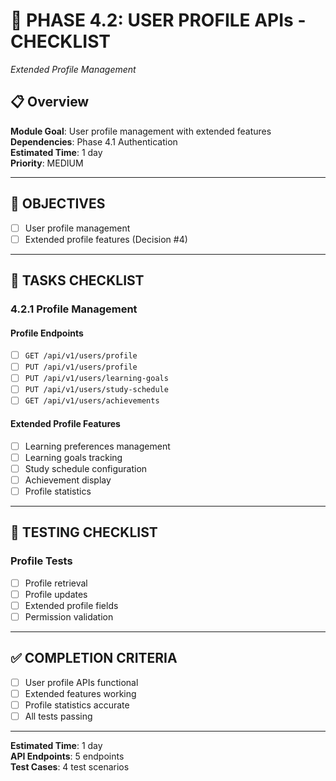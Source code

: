 # 👤 PHASE 4.2: USER PROFILE APIs - CHECKLIST
*Extended Profile Management*

## 📋 Overview
**Module Goal**: User profile management with extended features  
**Dependencies**: Phase 4.1 Authentication  
**Estimated Time**: 1 day  
**Priority**: MEDIUM

---

## 🎯 OBJECTIVES
- [ ] User profile management
- [ ] Extended profile features (Decision #4)

---

## 📝 TASKS CHECKLIST

### **4.2.1 Profile Management**

#### **Profile Endpoints**
- [ ] `GET /api/v1/users/profile`
- [ ] `PUT /api/v1/users/profile`
- [ ] `PUT /api/v1/users/learning-goals`
- [ ] `PUT /api/v1/users/study-schedule`
- [ ] `GET /api/v1/users/achievements`

#### **Extended Profile Features**
- [ ] Learning preferences management
- [ ] Learning goals tracking
- [ ] Study schedule configuration
- [ ] Achievement display
- [ ] Profile statistics

---

## 🧪 TESTING CHECKLIST

### **Profile Tests**
- [ ] Profile retrieval
- [ ] Profile updates
- [ ] Extended profile fields
- [ ] Permission validation

---

## ✅ COMPLETION CRITERIA
- [ ] User profile APIs functional
- [ ] Extended features working
- [ ] Profile statistics accurate
- [ ] All tests passing

---

**Estimated Time**: 1 day  
**API Endpoints**: 5 endpoints  
**Test Cases**: 4 test scenarios
